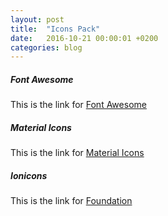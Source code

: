 ```yaml
---
layout: post
title:  "Icons Pack"
date:   2016-10-21 00:00:01 +0200
categories: blog
---
```


##### **Font Awesome**
This is the link for [Font Awesome][link-font-awesome]

##### **Material Icons**
This is the link for [Material Icons][link-material-icons]

##### **Ionicons**
This is the link for [Foundation][link-ionicons]

[link-font-awesome]: http://fontawesome.io/
[link-material-icons]: https://design.google.com/icons/
[link-ionicons]: http://ionicons.com/
